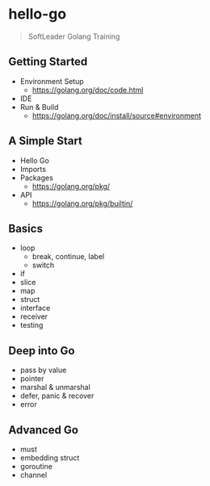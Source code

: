 # hello-go

> SoftLeader Golang Training

## Getting Started

- Environment Setup
  - https://golang.org/doc/code.html
- IDE
- Run & Build
  - https://golang.org/doc/install/source#environment
  
## A Simple Start

- Hello Go
- Imports
- Packages
  - https://golang.org/pkg/
- API
  - https://golang.org/pkg/builtin/
  
## Basics

- loop
  - break, continue, label
  - switch
- if 
- slice
- map
- struct
- interface
- receiver
- testing

## Deep into Go

- pass by value
- pointer
- marshal & unmarshal
- defer, panic & recover
- error

## Advanced Go

- must
- embedding struct
- goroutine
- channel